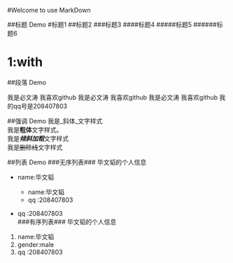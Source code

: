 #Welcome to use MarkDown

##标题 Demo
#标题1
##标题2
###标题3
####标题4
#####标题5
######标题6

1:with 
==
##段落 Demo

我是必文涛 我喜欢github  我是必文涛 我喜欢github 我是必文涛 我喜欢github 
  我的qq号是208407803
    
##强调 Demo
我是_斜体_文字样式   
我是**粗体**文字样式。   
我是***倾斜加粗***文字样式  
我是~~删除线~~文字样式

##列表 Demo
###无序列表###
毕文韬的个人信息
- name:毕文韬
  - name:毕文韬  
  - qq  :208407803  
  
- qq  :208407803  
###有序列表###
毕文韬的个人信息
1. name:毕文韬
3. gender:male
2. qq  :208407803
